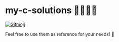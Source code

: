 # my-c-solutions 👨🏽‍💻🍩
<a href="https://gitmoji.dev">
  <img src="https://img.shields.io/badge/gitmoji-%20😜%20😍-FFDD67.svg?style=flat-square" alt="Gitmoji">
</a>


Feel free to use them as reference for your needs! 🥳
